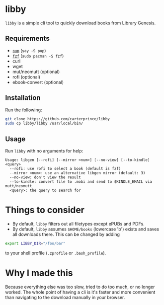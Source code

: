 # libby

`libby` is a simple cli tool to quickly download books from Library Genesis.

## Requirements

- [`pup`](https://github.com/ericchiang/pup) (`yay -S pup`)
- [`fzf`](https://github.com/junegunn/fzf) (`sudo pacman -S fzf`)
- curl
- wget
- mut/neomutt (optional)
- rofi (optional)
- ebook-convert (optional)

## Installation

Run the following:

```bash
git clone https://github.com/carterprince/libby
sudo cp libby/libby /usr/local/bin/
```

## Usage

Run `libby` with no arguments for help:

```
Usage: libgen [--rofi] [--mirror <num>] [--no-view] [--to-kindle] <query>
  --rofi: use rofi to select a book (default is fzf)
  --mirror <num>: use an alternative libgen mirror (default: 3)
  --no-view: don't view the result
  --to-kindle: convert file to .mobi and send to $KINDLE_EMAIL via mutt/neomutt
  <query>: the query to search for
```

# Things to consider

- By default, `libby` filters out all filetypes except ePUBs and PDFs.
- By default, `libby` assumes `$HOME/books` (lowercase 'b') exists and saves all downloads there. This can be changed by adding
```zsh
export LIBBY_DIR="/foo/bar"
```
to your shell profile (`.zprofile` or `.bash_profile`).

# Why I made this

Because everything else was too slow, tried to do too much, or no longer worked. The whole point of having a cli is it's faster and more convenient than navigating to the download manually in your browser.
